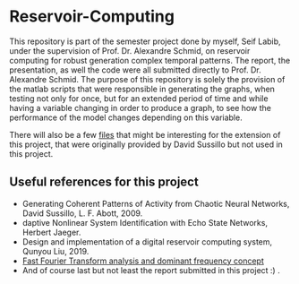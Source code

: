 # Reservoir-Computing

This repository is part of the semester project done by myself, Seif Labib, under the supervision of Prof. Dr. Alexandre Schmid, on reservoir computing for robust generation complex temporal patterns.
The report, the presentation, as well the code were all submitted directly to Prof. Dr. Alexandre Schmid.
The purpose of this repository is solely the provision of the matlab scripts that were responsible in generating the graphs, when testing not only for once, but for an extended period of time and while 
having a variable changing in order to produce a graph, to see how the performance of the model changes depending on this variable.

There will also be a few [files](https://github.com/SeifLabib/Reservoir-Computing/tree/main/Additional%20files) that might be interesting for the extension of this project, that were originally provided by David Sussillo but not used in this project.

## Useful references for this project
- Generating Coherent Patterns of Activity from Chaotic Neural Networks, David Sussillo, L. F. Abott, 2009.
- daptive Nonlinear System Identification with Echo State Networks, Herbert Jaeger.
- Design and implementation of a digital reservoir computing system, Qunyou Liu, 2019.
- [Fast Fourier Transform analysis and dominant frequency concept](https://pawelkuklik.com/dominant-frequency/#:~:text=Dominant%20Frequency%20(DF)%20is%20a,various%20frequencies%20in%20input%20signal.)
- And of course last but not least the report submitted in this project :) .
